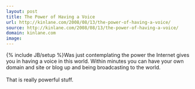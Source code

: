 ```yaml
---
layout: post
title: The Power of Having a Voice
url: http://kinlane.com/2008/08/13/the-power-of-having-a-voice/
source: http://kinlane.com/2008/08/13/the-power-of-having-a-voice/
domain: kinlane.com
image: 
---
```

{% include JB/setup %}Was just contemplating the power the Internet gives you in having a voice in this world. Within minutes you can have your own domain and site or blog up and being broadcasting to the world.<br />
<br />
That is really powerful stuff.